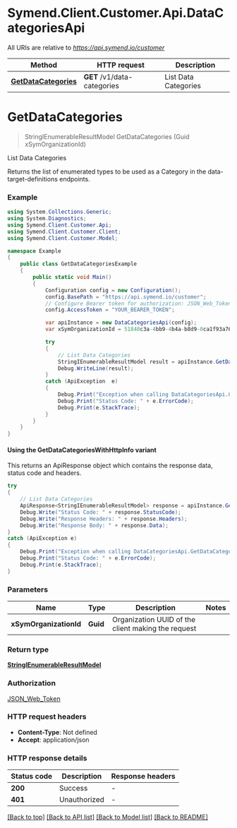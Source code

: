 # Symend.Client.Customer.Api.DataCategoriesApi

All URIs are relative to *https://api.symend.io/customer*

| Method | HTTP request | Description |
|--------|--------------|-------------|
| [**GetDataCategories**](DataCategoriesApi.md#getdatacategories) | **GET** /v1/data-categories | List Data Categories |

<a name="getdatacategories"></a>
# **GetDataCategories**
> StringIEnumerableResultModel GetDataCategories (Guid xSymOrganizationId)

List Data Categories

Returns the list of enumerated types to be used as a Category in the data-target-definitions endpoints.

### Example
```csharp
using System.Collections.Generic;
using System.Diagnostics;
using Symend.Client.Customer.Api;
using Symend.Client.Customer.Client;
using Symend.Client.Customer.Model;

namespace Example
{
    public class GetDataCategoriesExample
    {
        public static void Main()
        {
            Configuration config = new Configuration();
            config.BasePath = "https://api.symend.io/customer";
            // Configure Bearer token for authorization: JSON_Web_Token
            config.AccessToken = "YOUR_BEARER_TOKEN";

            var apiInstance = new DataCategoriesApi(config);
            var xSymOrganizationId = 51840c3a-4bb9-4b4a-b8d9-0ca1f93a76a7;  // Guid | Organization UUID of the client making the request

            try
            {
                // List Data Categories
                StringIEnumerableResultModel result = apiInstance.GetDataCategories(xSymOrganizationId);
                Debug.WriteLine(result);
            }
            catch (ApiException  e)
            {
                Debug.Print("Exception when calling DataCategoriesApi.GetDataCategories: " + e.Message);
                Debug.Print("Status Code: " + e.ErrorCode);
                Debug.Print(e.StackTrace);
            }
        }
    }
}
```

#### Using the GetDataCategoriesWithHttpInfo variant
This returns an ApiResponse object which contains the response data, status code and headers.

```csharp
try
{
    // List Data Categories
    ApiResponse<StringIEnumerableResultModel> response = apiInstance.GetDataCategoriesWithHttpInfo(xSymOrganizationId);
    Debug.Write("Status Code: " + response.StatusCode);
    Debug.Write("Response Headers: " + response.Headers);
    Debug.Write("Response Body: " + response.Data);
}
catch (ApiException e)
{
    Debug.Print("Exception when calling DataCategoriesApi.GetDataCategoriesWithHttpInfo: " + e.Message);
    Debug.Print("Status Code: " + e.ErrorCode);
    Debug.Print(e.StackTrace);
}
```

### Parameters

| Name | Type | Description | Notes |
|------|------|-------------|-------|
| **xSymOrganizationId** | **Guid** | Organization UUID of the client making the request |  |

### Return type

[**StringIEnumerableResultModel**](StringIEnumerableResultModel.md)

### Authorization

[JSON_Web_Token](../README.md#JSON_Web_Token)

### HTTP request headers

 - **Content-Type**: Not defined
 - **Accept**: application/json


### HTTP response details
| Status code | Description | Response headers |
|-------------|-------------|------------------|
| **200** | Success |  -  |
| **401** | Unauthorized |  -  |

[[Back to top]](#) [[Back to API list]](../README.md#documentation-for-api-endpoints) [[Back to Model list]](../README.md#documentation-for-models) [[Back to README]](../README.md)

